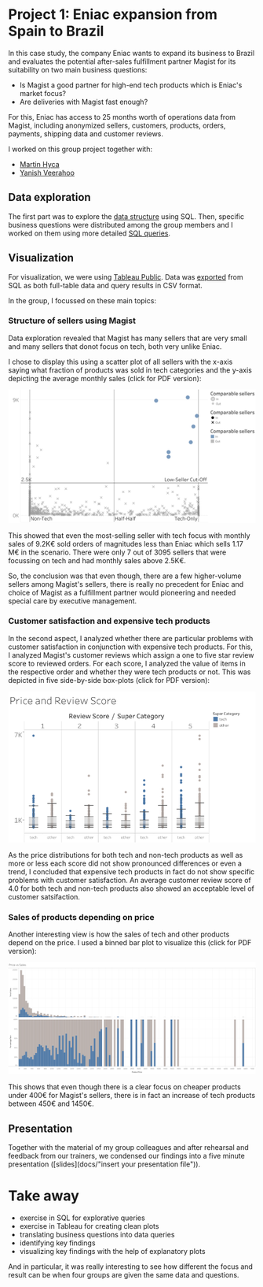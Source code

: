 # Project 1: Eniac expansion from Spain to Brazil

In this case study, the company Eniac wants to expand its business to Brazil and evaluates the potential after-sales fulfillment partner Magist for its suitability on two main business questions:

- Is Magist a good partner for high-end tech products which is Eniac's market focus?
- Are deliveries with Magist fast enough?

For this, Eniac has access to 25 months worth of operations data from Magist, including anonymized sellers, customers, products, orders, payments, shipping data and customer reviews.

I worked on this group project together with:

- [Martin Hyca](https://github.com/martin-hyca)
- [Yanish Veerahoo](https://www.wikiwand.com/en/Mike_Tyson)


## Data exploration

The first part was to explore the [data structure](src/explore_tables.sql) using SQL. Then, specific business questions were distributed among the group members and I worked on them using more detailed [SQL queries](src/business_questions.sql).

## Visualization

For visualization, we were using [Tableau Public](https://public.tableau.com). Data was [exported](data) from SQL as both full-table data and query results in CSV format.

In the group, I focussed on these main topics:

### Structure of sellers using Magist

Data exploration revealed that Magist has many sellers that are very small and many sellers that donot focus on tech, both very unlike Eniac.

I chose to display this using a scatter plot of all sellers with the x-axis saying what fraction of products was sold in tech categories and the y-axis depicting the average monthly sales (click for PDF version):

[![scatter plot of all sellers with the x-axis saying what fraction of products was sold in tech categories and the y-axis depicting the average monthly sales](images/Sellers_%20Monthly%20Sales%20and%20Tech%20Affinity.png)](images/Sellers_%20Monthly%20Sales%20and%20Tech%20Affinity.pdf)

This showed that even the most-selling seller with tech focus with monthly sales of 9.2K€ sold orders of magnitudes less than Eniac which sells 1.17 M€ in the scenario. There were only 7 out of 3095 sellers that were focussing on tech and had monthly sales above 2.5K€.

So, the conclusion was that even though, there are a few higher-volume sellers among Magist's sellers, there is really no precedent for Eniac and choice of Magist as a fulfillment partner would pioneering and needed special care by executive management.

### Customer satisfaction and expensive tech products

In the second aspect, I analyzed whether there are particular problems with customer satisfaction in conjunction with expensive tech products. For this, I analyzed Magist's customer reviews which assign a one to five star review score to reviewed orders. For each score, I analyzed the value of items in the respective order and whether they were tech products or not. This was depicted in five side-by-side box-plots (click for PDF version):

[![Five side-by-side box-plots](images/Price%20and%20Review%20Score.png)](images/Price%20and%20Review%20Score.pdf)

As the price distributions for both tech and non-tech products as well as more or less each score did not show pronounced differences or even a trend, I concluded that expensive tech products in fact do not show specific problems with customer satisfaction. An average customer review score of 4.0 for both tech and non-tech products also showed an acceptable level of customer satsifaction.

### Sales of products depending on price

Another interesting view is how the sales of tech and other products depend on the price. I used a binned bar plot to visualize this (click for PDF version):

[![Binned bar plot](images/Price%20vs%20Sales.png)](images/Price%20and%20Review%20Score.pdf)

This shows that even though there is a clear focus on cheaper products under 400€ for Magist's sellers, there is in fact an increase of tech products between 450€ and 1450€.


## Presentation

Together with the material of my group colleagues and after rehearsal and feedback from our trainers, we condensed our findings into a five minute presentation ([slides](docs/"insert your presentation file")).

# Take away

- exercise in SQL for explorative queries
- exercise in Tableau for creating clean plots
- translating business questions into data queries
- identifying key findings
- visualizing key findings with the help of explanatory plots

And in particular, it was really interesting to see how different the focus and result can be when four groups are given the same data and questions.
